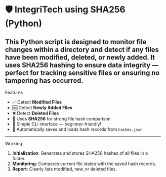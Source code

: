 # 🛡️ IntegriTech using SHA256 (Python)

This Python script is designed to **monitor file changes** within a directory and detect if any files have been **modified, deleted, or newly added**. It uses **SHA256 hashing** to ensure data integrity — perfect for tracking sensitive files or ensuring no tampering has occurred.
-------------------------------------------------------------------------------

Features
- ✅ Detect **Modified Files**
- 🆕 Detect **Newly Added Files**
- ❌ Detect **Deleted Files**
- 🔐 Uses **SHA256** for strong file hash comparison
- 📝 Simple CLI interface — beginner-friendly!
- 💾 Automatically saves and loads hash records from `hashes.json`
----------------------------------------------------------------------------

Working :
1. **Initialization**: Generates and stores SHA256 hashes of all files in a folder.
2. **Monitoring**: Compares current file states with the saved hash records.
3. **Report**: Clearly lists modified, new, or deleted files.
